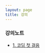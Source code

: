 ```yaml
---
layout: page
title: 강의
---
```


### 강의노트

- [1. 코딩 첫 걸음](https://drive.google.com/file/d/1hmWA5MQELY4vHQm7gTeS2kTbVcqQIIQ8/view?usp=sharing)
